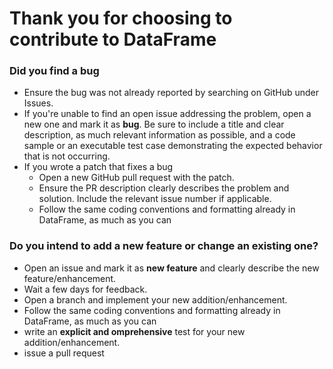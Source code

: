 # Thank you for choosing to contribute to DataFrame

### Did you find a bug
* Ensure the bug was not already reported by searching on GitHub under Issues.
* If you're unable to find an open issue addressing the problem, open a new one and mark it as **bug**. Be sure to include a title and clear description, as much relevant information as possible, and a code sample or an executable test case demonstrating the expected behavior that is not occurring.
* If you wrote a patch that fixes a bug
  * Open a new GitHub pull request with the patch.
  * Ensure the PR description clearly describes the problem and solution. Include the relevant issue number if applicable.
  * Follow the same coding conventions and formatting already in DataFrame, as much as you can

### Do you intend to add a new feature or change an existing one?
* Open an issue and mark it as **new feature** and clearly describe the new feature/enhancement.
* Wait a few days for feedback.
* Open a branch and implement your new addition/enhancement.
* Follow the same coding conventions and formatting already in DataFrame, as much as you can
* write an **explicit and omprehensive** test for your new addition/enhancement.
* issue a pull request
